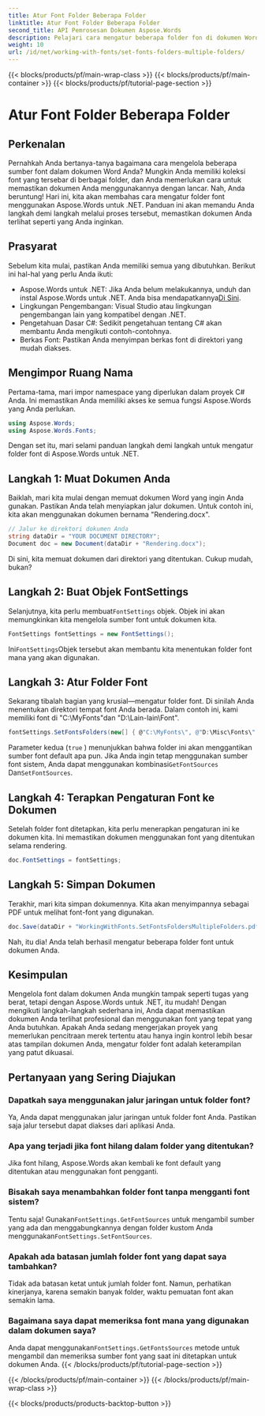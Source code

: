 ```yaml
---
title: Atur Font Folder Beberapa Folder
linktitle: Atur Font Folder Beberapa Folder
second_title: API Pemrosesan Dokumen Aspose.Words
description: Pelajari cara mengatur beberapa folder fon di dokumen Word Anda menggunakan Aspose.Words untuk .NET. Panduan langkah demi langkah ini memastikan dokumen Anda menggunakan fon yang tepat sesuai kebutuhan.
weight: 10
url: /id/net/working-with-fonts/set-fonts-folders-multiple-folders/
---
```


{{< blocks/products/pf/main-wrap-class >}}
{{< blocks/products/pf/main-container >}}
{{< blocks/products/pf/tutorial-page-section >}}

# Atur Font Folder Beberapa Folder

## Perkenalan

Pernahkah Anda bertanya-tanya bagaimana cara mengelola beberapa sumber font dalam dokumen Word Anda? Mungkin Anda memiliki koleksi font yang tersebar di berbagai folder, dan Anda memerlukan cara untuk memastikan dokumen Anda menggunakannya dengan lancar. Nah, Anda beruntung! Hari ini, kita akan membahas cara mengatur folder font menggunakan Aspose.Words untuk .NET. Panduan ini akan memandu Anda langkah demi langkah melalui proses tersebut, memastikan dokumen Anda terlihat seperti yang Anda inginkan.

## Prasyarat

Sebelum kita mulai, pastikan Anda memiliki semua yang dibutuhkan. Berikut ini hal-hal yang perlu Anda ikuti:

-  Aspose.Words untuk .NET: Jika Anda belum melakukannya, unduh dan instal Aspose.Words untuk .NET. Anda bisa mendapatkannya[Di Sini](https://releases.aspose.com/words/net/).
- Lingkungan Pengembangan: Visual Studio atau lingkungan pengembangan lain yang kompatibel dengan .NET.
- Pengetahuan Dasar C#: Sedikit pengetahuan tentang C# akan membantu Anda mengikuti contoh-contohnya.
- Berkas Font: Pastikan Anda menyimpan berkas font di direktori yang mudah diakses.

## Mengimpor Ruang Nama

Pertama-tama, mari impor namespace yang diperlukan dalam proyek C# Anda. Ini memastikan Anda memiliki akses ke semua fungsi Aspose.Words yang Anda perlukan.

```csharp
using Aspose.Words;
using Aspose.Words.Fonts;
```

Dengan set itu, mari selami panduan langkah demi langkah untuk mengatur folder font di Aspose.Words untuk .NET.

## Langkah 1: Muat Dokumen Anda

Baiklah, mari kita mulai dengan memuat dokumen Word yang ingin Anda gunakan. Pastikan Anda telah menyiapkan jalur dokumen. Untuk contoh ini, kita akan menggunakan dokumen bernama "Rendering.docx".

```csharp
// Jalur ke direktori dokumen Anda
string dataDir = "YOUR DOCUMENT DIRECTORY";
Document doc = new Document(dataDir + "Rendering.docx");
```

Di sini, kita memuat dokumen dari direktori yang ditentukan. Cukup mudah, bukan?

## Langkah 2: Buat Objek FontSettings

 Selanjutnya, kita perlu membuat`FontSettings` objek. Objek ini akan memungkinkan kita mengelola sumber font untuk dokumen kita.

```csharp
FontSettings fontSettings = new FontSettings();
```

 Ini`FontSettings`Objek tersebut akan membantu kita menentukan folder font mana yang akan digunakan.

## Langkah 3: Atur Folder Font

Sekarang tibalah bagian yang krusial—mengatur folder font. Di sinilah Anda menentukan direktori tempat font Anda berada. Dalam contoh ini, kami memiliki font di "C:\MyFonts\"dan "D:\Lain-lain\Font\".

```csharp
fontSettings.SetFontsFolders(new[] { @"C:\MyFonts\", @"D:\Misc\Fonts\" }, true);
```

Parameter kedua (`true` ) menunjukkan bahwa folder ini akan menggantikan sumber font default apa pun. Jika Anda ingin tetap menggunakan sumber font sistem, Anda dapat menggunakan kombinasi`GetFontSources` Dan`SetFontSources`.

## Langkah 4: Terapkan Pengaturan Font ke Dokumen

Setelah folder font ditetapkan, kita perlu menerapkan pengaturan ini ke dokumen kita. Ini memastikan dokumen menggunakan font yang ditentukan selama rendering.

```csharp
doc.FontSettings = fontSettings;
```

## Langkah 5: Simpan Dokumen

Terakhir, mari kita simpan dokumennya. Kita akan menyimpannya sebagai PDF untuk melihat font-font yang digunakan.

```csharp
doc.Save(dataDir + "WorkingWithFonts.SetFontsFoldersMultipleFolders.pdf");
```

Nah, itu dia! Anda telah berhasil mengatur beberapa folder font untuk dokumen Anda.

## Kesimpulan

Mengelola font dalam dokumen Anda mungkin tampak seperti tugas yang berat, tetapi dengan Aspose.Words untuk .NET, itu mudah! Dengan mengikuti langkah-langkah sederhana ini, Anda dapat memastikan dokumen Anda terlihat profesional dan menggunakan font yang tepat yang Anda butuhkan. Apakah Anda sedang mengerjakan proyek yang memerlukan pencitraan merek tertentu atau hanya ingin kontrol lebih besar atas tampilan dokumen Anda, mengatur folder font adalah keterampilan yang patut dikuasai.

## Pertanyaan yang Sering Diajukan

### Dapatkah saya menggunakan jalur jaringan untuk folder font?
Ya, Anda dapat menggunakan jalur jaringan untuk folder font Anda. Pastikan saja jalur tersebut dapat diakses dari aplikasi Anda.

### Apa yang terjadi jika font hilang dalam folder yang ditentukan?
Jika font hilang, Aspose.Words akan kembali ke font default yang ditentukan atau menggunakan font pengganti.

### Bisakah saya menambahkan folder font tanpa mengganti font sistem?
 Tentu saja! Gunakan`FontSettings.GetFontSources` untuk mengambil sumber yang ada dan menggabungkannya dengan folder kustom Anda menggunakan`FontSettings.SetFontSources`.

### Apakah ada batasan jumlah folder font yang dapat saya tambahkan?
Tidak ada batasan ketat untuk jumlah folder font. Namun, perhatikan kinerjanya, karena semakin banyak folder, waktu pemuatan font akan semakin lama.

### Bagaimana saya dapat memeriksa font mana yang digunakan dalam dokumen saya?
 Anda dapat menggunakan`FontSettings.GetFontsSources` metode untuk mengambil dan memeriksa sumber font yang saat ini ditetapkan untuk dokumen Anda.
{{< /blocks/products/pf/tutorial-page-section >}}

{{< /blocks/products/pf/main-container >}}
{{< /blocks/products/pf/main-wrap-class >}}

{{< blocks/products/products-backtop-button >}}
